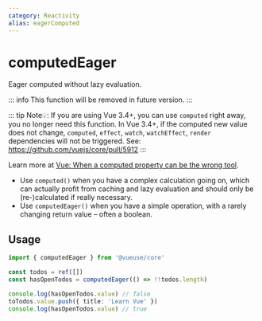 ```yaml
---
category: Reactivity
alias: eagerComputed
---
```


# computedEager

Eager computed without lazy evaluation.

::: info
This function will be removed in future version.
:::

::: tip
Note💡: If you are using Vue 3.4+, you can use `computed` right away, you no longer need this function.
In Vue 3.4+, if the computed new value does not change, `computed`, `effect`, `watch`, `watchEffect`, `render` dependencies will not be triggered.
See: https://github.com/vuejs/core/pull/5912
:::

Learn more at [Vue: When a computed property can be the wrong tool](https://dev.to/linusborg/vue-when-a-computed-property-can-be-the-wrong-tool-195j).

- Use `computed()` when you have a complex calculation going on, which can actually profit from caching and lazy evaluation and should only be (re-)calculated if really necessary.
- Use `computedEager()` when you have a simple operation, with a rarely changing return value – often a boolean.

## Usage

```ts
import { computedEager } from '@vueuse/core'

const todos = ref([])
const hasOpenTodos = computedEager(() => !!todos.length)

console.log(hasOpenTodos.value) // false
toTodos.value.push({ title: 'Learn Vue' })
console.log(hasOpenTodos.value) // true
```
